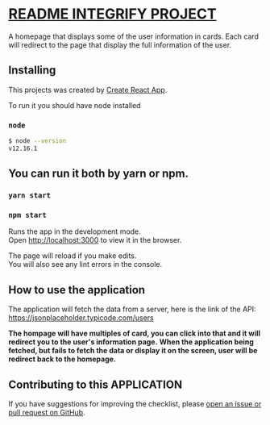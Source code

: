 # [README INTEGRIFY PROJECT](https://github.com/pepsialmighty/integrify-project)
A homepage that displays some of the user information in cards. Each card will redirect to the page that display the full information of the user.

## Installing

This projects was created by [Create React App](https://github.com/facebook/create-react-app).

To run it you should have node installed

### `node`

```bash
$ node --version
v12.16.1
```

## You can run it both by yarn or npm.

### `yarn start`

### `npm start`

Runs the app in the development mode.\
Open [http://localhost:3000](http://localhost:3000) to view it in the browser.

The page will reload if you make edits.\
You will also see any lint errors in the console.

## How to use the application

The application will fetch the data from a server, here is the link of the API:<br />
https://jsonplaceholder.typicode.com/users

**The hompage will have multiples of card, you can click into that and it will redirect you to the user's information page.**
**When the application being fetched, but fails to fetch the data or display it on the screen, user will be redirect back to the homepage.**

## Contributing to this APPLICATION
If you have suggestions for improving the checklist, please [open an issue or
pull request on GitHub](https://github.com/pepsialmighty/integrify-project).

